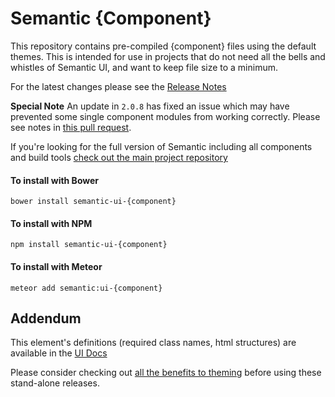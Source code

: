 # Semantic {Component}

This repository contains pre-compiled {component} files using the default themes. This is intended for use in projects that do not need all the bells and whistles of Semantic UI, and want to keep file size to a minimum.

For the latest changes please see the [Release Notes](https://github.com/Semantic-Org/UI-{Component}/blob/master/RELEASE-NOTES.md)

**Special Note**
An update in `2.0.8` has fixed an issue which may have prevented some single component modules from working correctly. Please see notes in [this pull request](https://github.com/Semantic-Org/Semantic-UI/pull/2816).

If you're looking for the full version of Semantic including all components and build tools [check out the main project repository](https://github.com/Semantic-Org/Semantic-UI/tree/1.0)

#### To install with Bower

```
bower install semantic-ui-{component}
```

#### To install with NPM

```
npm install semantic-ui-{component}
```

#### To install with Meteor

```
meteor add semantic:ui-{component}
```

## Addendum

This element's definitions (required class names, html structures) are available in the [UI Docs](http://www.semantic-ui.com)

Please consider checking out [all the benefits to theming](http://www.learnsemantic.com/guide/expert.html) before using these stand-alone releases.
